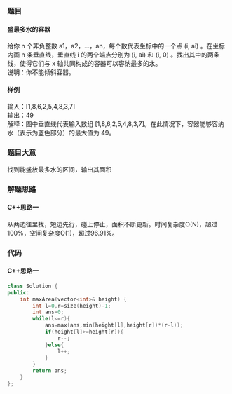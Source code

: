 ### 题目
#### 盛最多水的容器
给你 n 个非负整数 a1，a2，...，an，每个数代表坐标中的一个点 (i, ai) 。在坐标内画 n 条垂直线，垂直线 i 的两个端点分别为 (i, ai) 和 (i, 0) 。找出其中的两条线，使得它们与 x 轴共同构成的容器可以容纳最多的水。  
说明：你不能倾斜容器。
#### 样例
输入：[1,8,6,2,5,4,8,3,7]  
输出：49   
解释：图中垂直线代表输入数组 [1,8,6,2,5,4,8,3,7]。在此情况下，容器能够容纳水（表示为蓝色部分）的最大值为 49。
### 题目大意
找到能盛放最多水的区间，输出其面积
### 解题思路
#### C++思路一
从两边往里找，短边先行，碰上停止，面积不断更新。时间复杂度O(N)，超过100%，空间复杂度O(1)，超过96.91%。
### 代码
#### C++思路一
```C++
class Solution {
public:
    int maxArea(vector<int>& height) {
        int l=0,r=size(height)-1;
        int ans=0;
        while(l<=r){
            ans=max(ans,min(height[l],height[r])*(r-l));
            if(height[l]>=height[r]){
                r--;
            }else{
                l++;
            }
        }
        return ans;
    }
};
```